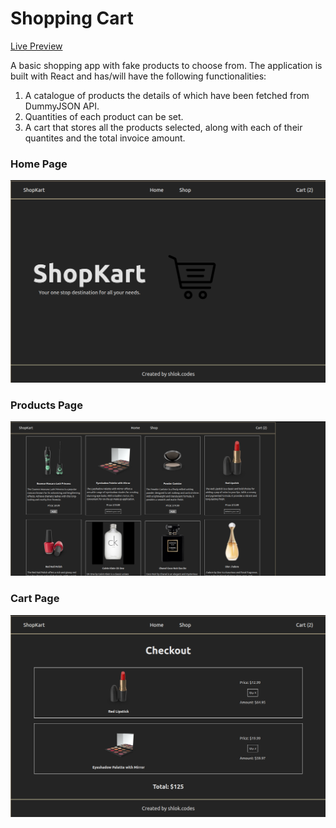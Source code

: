 # Shopping Cart

[Live Preview](https://shopping-cart-tau-pearl-49.vercel.app/)

A basic shopping app with fake products to choose from. The application is built with React and has/will have the following functionalities:

1. A catalogue of products the details of which have been fetched from DummyJSON API.
2. Quantities of each product can be set.
3. A cart that stores all the products selected, along with each of their quantites and the total invoice amount.

### Home Page
<img src="./public/1.png"/>

### Products Page
<img src="./public/2.png"/>

### Cart Page
<img src="./public/3.png"/>